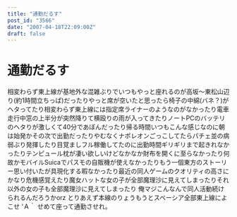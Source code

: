 ```yaml
---
title: "通勤だるす"
post_id: "3566"
date: "2007-04-18T22:09:00Z"
draft: false
---
```


# 通勤だるす

相変わらず東上線が基地外な混雑ぶりでいつもやっと座れるのが高坂～東松山辺り(約1時間立ちっぱ)だったりやっと席が空いたと思ったら椅子の中綿(バネ？)がヘタってたり相変わらず東上線には指定席ライナーのようなのがなかったり電車走行中窓の上半分が突然降りて横殴りの雨が入ってきたりノートPCのバッテリのヘタりが激しくて40分であぼんだったり帰る時間いつもこんな感じなのに朝は始発かその次で出勤だったりやむなくナポレオンごっこしてたらパチェ並の病弱ぶり発揮したり目覚ましフル稼働してたのに出勤時間ギリギリまで起きれなかったりテンピュール枕が凄い欲しいけどなかなか財布を開くに至らなかったり何故かモバイルSuicaでパスモの自販機が使えなかったりもう一個東方のストーリー思い付いたが具現化する暇なかったり最近の同人ゲームのクオリティの高さにかなり危機感覚えたり魔女ハットな女の子が全部魔理沙に見えてしまったりそれ以外の女の子も全部魔理沙に見えてしまったり 俺マジこんなんで同人活動続けられるんだろうかorz とりあえず本線のりょうもうとスペーシア全部東上線によこせ 'Ａ｀ せめて座って通勤させれ。

